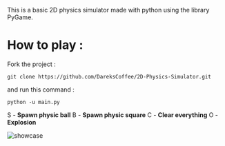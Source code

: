 This is a basic 2D physics simulator made with python using the library PyGame.
# How to play :
Fork the project :
```
git clone https://github.com/DareksCoffee/2D-Physics-Simulator.git
```
and run this command : 
```
python -u main.py
```

S - **Spawn physic ball**
B - **Spawn physic square**
C - **Clear everything**
O - **Explosion**

![showcase](https://i.imgur.com/GltoEq9.png)
